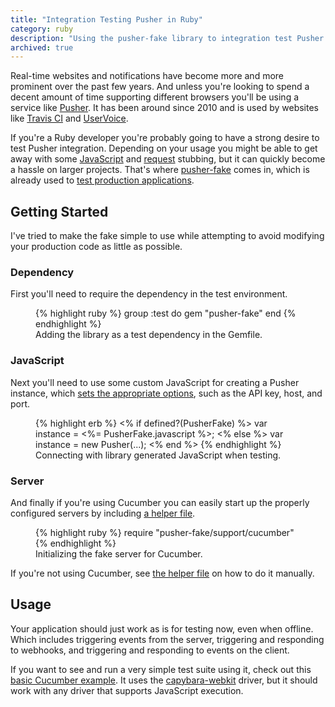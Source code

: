 ```yaml
---
title: "Integration Testing Pusher in Ruby"
category: ruby
description: "Using the pusher-fake library to integration test Pusher in Ruby without an account or Internet connection."
archived: true
---
```


Real-time websites and notifications have become more and more prominent over
the past few years. And unless you're looking to spend a decent amount of time
supporting different browsers you'll be using a service like [Pusher][1]. It has
been around since 2010 and is used by websites like [Travis CI][2] and
[UserVoice][3].

If you're a Ruby developer you're probably going to have a strong desire to test
Pusher integration. Depending on your usage you might be able to get away with
some [JavaScript][4] and [request][5] stubbing, but it can quickly become a
hassle on larger projects. That's where [pusher-fake][6] comes in, which is
already used to [test production applications][7].

## Getting Started

I've tried to make the fake simple to use while attempting to avoid modifying
your production code as little as possible.

### Dependency

First you'll need to require the dependency in the test environment.

<figure>
{% highlight ruby %}
group :test do
  gem "pusher-fake"
end
{% endhighlight %}
  <figcaption>Adding the library as a test dependency in the Gemfile.</figcaption>
</figure>

### JavaScript

Next you'll need to use some custom JavaScript for creating a Pusher instance,
which [sets the appropriate options][8], such as the API key, host, and port.

<figure>
{% highlight erb %}
<% if defined?(PusherFake) %>
  var instance = <%= PusherFake.javascript %>;
<% else %>
  var instance = new Pusher(...);
<% end %>
{% endhighlight %}
  <figcaption>Connecting with library generated JavaScript when testing.</figcaption>
</figure>

### Server

And finally if you're using Cucumber you can easily start up the properly
configured servers by including [a helper file][9].

<figure>
{% highlight ruby %}
require "pusher-fake/support/cucumber"
{% endhighlight %}
  <figcaption>Initializing the fake server for Cucumber.</figcaption>
</figure>

If you're not using Cucumber, see [the helper file][9] on how to do it manually.

## Usage

Your application should just work as is for testing now, even when offline.
Which includes triggering events from the server, triggering and responding to
webhooks, and triggering and responding to events on the client.

If you want to see and run a very simple test suite using it, check out this
[basic Cucumber example][10]. It uses the [capybara-webkit][11] driver, but it
should work with any driver that supports JavaScript execution.

[1]:  http://pusher.com
[2]:  https://travis-ci.org
[3]:  https://www.uservoice.com
[4]:  https://github.com/leggetter/pusher-test-stub
[5]:  https://github.com/vcr/vcr
[6]:  https://github.com/tristandunn/pusher-fake
[7]:  https://semaphoreapp.com/blog/2013/06/28/testing-rails-apps-that-use-pusher.html
[8]:  https://github.com/tristandunn/pusher-fake/blob/7eab542bb82b08df8348ee675c36048440e8bf2e/lib/pusher-fake.rb#L38-L46
[9]:  https://github.com/tristandunn/pusher-fake/blob/master/lib/pusher-fake/cucumber.rb
[10]: https://github.com/tristandunn/pusher-fake-example
[11]: https://github.com/thoughtbot/capybara-webkit
